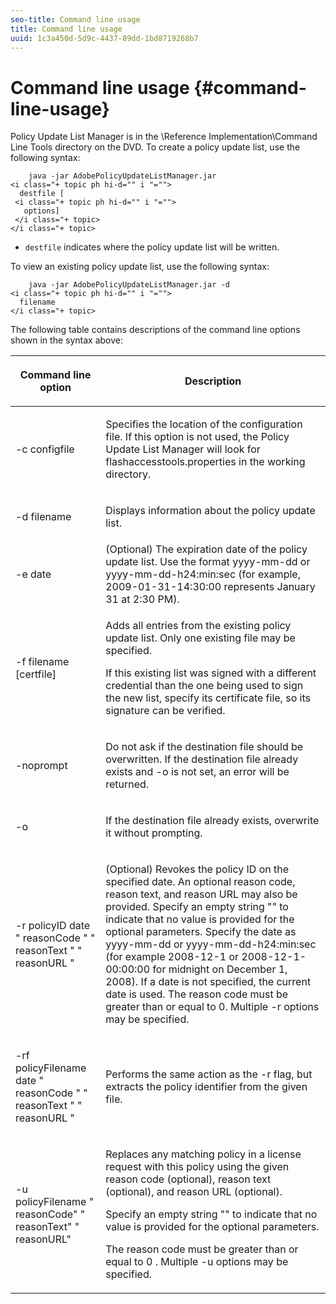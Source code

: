 ```yaml
---
seo-title: Command line usage
title: Command line usage
uuid: 1c3a450d-5d9c-4437-89dd-1bd8719268b7
---
```


# Command line usage {#command-line-usage}

Policy Update List Manager is in the \Reference Implementation\Command Line Tools directory on the DVD. To create a policy update list, use the following syntax:

```
    java -jar AdobePolicyUpdateListManager.jar  
<i class="+ topic ph hi-d="" i "="">
  destfile [ 
 <i class="+ topic ph hi-d="" i "="">
   options]  
 </i class="+ topic> 
</i class="+ topic>
```

* `destfile` indicates where the policy update list will be written.

To view an existing policy update list, use the following syntax: 

```
    java -jar AdobePolicyUpdateListManager.jar -d  
<i class="+ topic ph hi-d="" i "="">
  filename 
</i class="+ topic>
```

The following table contains descriptions of the command line options shown in the syntax above: 

<table frame="all" colsep="1" rowsep="1" class="+ topic/table adobe-d/table " id="table_ghb_jqy_n4"> 
 <thead class="- topic/thead "> 
  <tr rowsep="1" class="- topic/row "> 
   <th colname="1" class="- topic/entry entry"> <p class="- topic/p ">Command line option </p> </th> 
   <th colname="2" class="- topic/entry entry"> <p class="- topic/p ">Description </p> </th> 
  </tr> 
 </thead>
 <tbody class="- topic/tbody "> 
  <tr rowsep="1" class="- topic/row "> 
   <td colname="1" class="- topic/entry "> <span class="+ topic/ph pr-d/codeph codeph"> -c configfile </span> </td> 
   <td colname="2" class="- topic/entry "> <p class="- topic/p ">Specifies the location of the configuration file. If this option is not used, the Policy Update List Manager will look for <span class="filepath"> flashaccesstools.properties </span> in the working directory. </p> </td> 
  </tr> 
  <tr rowsep="1" class="- topic/row "> 
   <td colname="1" class="- topic/entry "> <p class="- topic/p "> <span class="+ topic/ph pr-d/codeph codeph"> -d filename </span> </p> </td> 
   <td colname="2" class="- topic/entry "> <p class="- topic/p ">Displays information about the policy update list. </p> </td> 
  </tr> 
  <tr rowsep="1" class="- topic/row "> 
   <td colname="1" class="- topic/entry "> <span class="+ topic/ph pr-d/codeph codeph"> -e date </span> </td> 
   <td colname="2" class="- topic/entry "> (Optional) The expiration date of the policy update list. Use the format <span class="+ topic/ph pr-d/codeph codeph"> yyyy-mm-dd </span> or <span class="+ topic/ph pr-d/codeph codeph"> yyyy-mm-dd-h24:min:sec </span> (for example, 2009-01-31-14:30:00 represents January 31 at 2:30 PM). </td> 
  </tr> 
  <tr rowsep="1" class="- topic/row "> 
   <td colname="1" class="- topic/entry "> <span class="+ topic/ph pr-d/codeph codeph"> -f filename [certfile] </span> </td> 
   <td colname="2" class="- topic/entry "> <p class="- topic/p ">Adds all entries from the existing policy update list. Only one existing file may be specified. </p> <p class="- topic/p ">If this existing list was signed with a different credential than the one being used to sign the new list, specify its certificate file, so its signature can be verified. </p> </td> 
  </tr> 
  <tr rowsep="1" class="- topic/row "> 
   <td colname="1" class="- topic/entry "> <span class="+ topic/ph pr-d/codeph codeph"> -noprompt </span> </td> 
   <td colname="2" class="- topic/entry "> <p class="- topic/p ">Do not ask if the destination file should be overwritten. If the destination file already exists and <span class="codeph"> -o </span> is not set, an error will be returned. </p> </td> 
  </tr> 
  <tr rowsep="1" class="- topic/row "> 
   <td colname="1" class="- topic/entry "> <span class="codeph"> -o </span> </td> 
   <td colname="2" class="- topic/entry "> <p class="- topic/p ">If the destination file already exists, overwrite it without prompting. </p> </td> 
  </tr> 
  <tr rowsep="1" class="- topic/row "> 
   <td colname="1" class="- topic/entry "> <span class="+ topic/ph pr-d/codeph codeph"> -r policyID </span> <span class="+ topic/ph pr-d/codeph codeph"> date </span> " <span class="+ topic/ph pr-d/codeph codeph"> reasonCode </span>" " <span class="+ topic/ph pr-d/codeph codeph"> reasonText </span>" " <span class="+ topic/ph pr-d/codeph codeph"> reasonURL </span>" </td> 
   <td colname="2" class="- topic/entry "> <p class="- topic/p ">(Optional) Revokes the policy ID on the specified date. An optional reason code, reason text, and reason URL may also be provided. Specify an empty string "" to indicate that no value is provided for the optional parameters. Specify the date as <span class="+ topic/ph pr-d/codeph codeph"> yyyy-mm-dd </span> or <span class="+ topic/ph pr-d/codeph codeph"> yyyy-mm-dd-h24:min:sec </span> (for example 2008-12-1 or 2008-12-1-00:00:00 for midnight on December 1, 2008). If a date is not specified, the current date is used. The reason code must be greater than or equal to 0. Multiple -r options may be specified. </p> </td> 
  </tr> 
  <tr rowsep="1" class="- topic/row "> 
   <td colname="1" class="- topic/entry "> <p class="- topic/p ">-rf <span class="+ topic/ph pr-d/codeph codeph"> policyFilename </span> <span class="+ topic/ph pr-d/codeph codeph"> date </span> " <span class="+ topic/ph pr-d/codeph codeph"> reasonCode </span>" " <span class="+ topic/ph pr-d/codeph codeph"> reasonText </span>" " <span class="+ topic/ph pr-d/codeph codeph"> reasonURL </span>" </p> </td> 
   <td colname="2" class="- topic/entry "> <p class="- topic/p ">Performs the same action as the -r flag, but extracts the policy identifier from the given file. </p> </td> 
  </tr> 
  <tr rowsep="0" class="- topic/row "> 
   <td colname="1" class="- topic/entry "> <span class="codeph"> -u policyFilename " reasonCode" " reasonText" " reasonURL" </span> </td> 
   <td colname="2" class="- topic/entry "> <p>Replaces any matching policy in a license request with this policy using the given reason code (optional), reason text (optional), and reason URL (optional). </p> <p>Specify an empty string "" to indicate that no value is provided for the optional parameters. </p> <p>The reason code must be greater than or equal to <span class="codeph"> 0 </span>. Multiple <span class="codeph"> -u </span> options may be specified. </p> </td> 
  </tr> 
 </tbody> 
</table>

